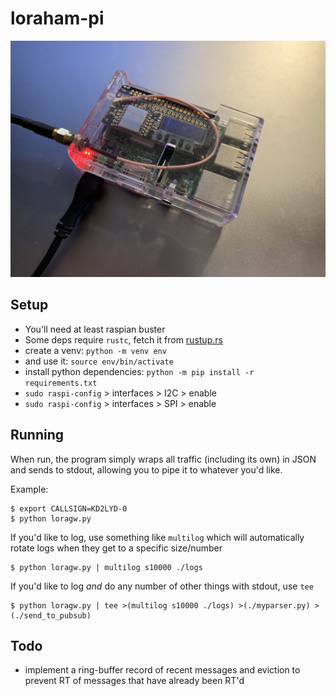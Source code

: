 # loraham-pi

![Loraham-pi](/images/loraham_pi.jpg)

## Setup

- You'll need at least raspian buster
- Some deps require `rustc`, fetch it from [rustup.rs](https://rustup.rs)
- create a venv: `python -m venv env`
- and use it: `source env/bin/activate`
- install python dependencies: `python -m pip install -r requirements.txt`
- `sudo raspi-config` > interfaces > I2C > enable
- `sudo raspi-config` > interfaces > SPI > enable

## Running

When run, the program simply wraps all traffic (including its own) in JSON and sends to stdout,
allowing you to pipe it to whatever you'd like.

Example:

```
$ export CALLSIGN=KD2LYD-0
$ python loragw.py
``` 

If you'd like to log, use something like `multilog` which will 
automatically rotate logs when they get to a specific size/number

```
$ python loragw.py | multilog s10000 ./logs
```

If you'd like to log *and* do any number of other things with stdout, use `tee`

```
$ python loragw.py | tee >(multilog s10000 ./logs) >(./myparser.py) >(./send_to_pubsub)
```

## Todo

- implement a ring-buffer record of recent messages and eviction to prevent RT of messages that have already been RT'd
